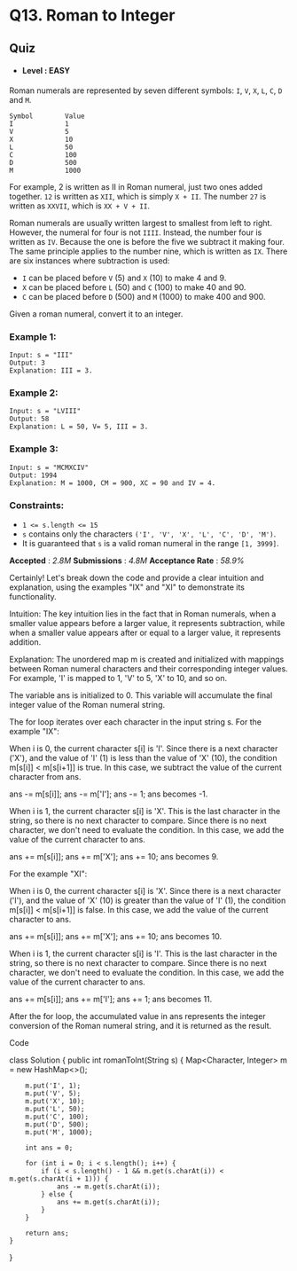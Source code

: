 # Q13. Roman to Integer

## Quiz

- #### Level : EASY

Roman numerals are represented by seven different symbols: `I`, `V`, `X`, `L`, `C`, `D` and `M`.

```
Symbol        Value
I             1
V             5
X             10
L             50
C             100
D             500
M             1000
```
For example, 2 is written as II in Roman numeral, just two ones added together. `12` is written as `XII`, which is simply `X + II`. The number `27` is written as `XXVII`, which is `XX + V + II`.

Roman numerals are usually written largest to smallest from left to right. However, the numeral for four is not `IIII`. Instead, the number four is written as `IV`. Because the one is before the five we subtract it making four. The same principle applies to the number nine, which is written as `IX`. There are six instances where subtraction is used:

- `I` can be placed before `V` (5) and `X` (10) to make 4 and 9.
- `X` can be placed before `L` (50) and `C` (100) to make 40 and 90.
- `C` can be placed before `D` (500) and `M` (1000) to make 400 and 900.

Given a roman numeral, convert it to an integer.

### Example 1:
```
Input: s = "III"
Output: 3
Explanation: III = 3.
```
### Example 2:
```
Input: s = "LVIII"
Output: 58
Explanation: L = 50, V= 5, III = 3.
```
### Example 3:
```
Input: s = "MCMXCIV"
Output: 1994
Explanation: M = 1000, CM = 900, XC = 90 and IV = 4.
```


### Constraints:

- `1 <= s.length <= 15`
- `s` contains only the characters `('I', 'V', 'X', 'L', 'C', 'D', 'M')`.
- It is guaranteed that `s` is a valid roman numeral in the range `[1, 3999]`.

 **Accepted** : *2.8M*    **Submissions** : *4.8M*    **Acceptance Rate** : *58.9%*


Certainly! Let's break down the code and provide a clear intuition and explanation, using the examples "IX" and "XI" to demonstrate its functionality.

Intuition:
The key intuition lies in the fact that in Roman numerals, when a smaller value appears before a larger value, it represents subtraction, while when a smaller value appears after or equal to a larger value, it represents addition.

Explanation:
The unordered map m is created and initialized with mappings between Roman numeral characters and their corresponding integer values. For example, 'I' is mapped to 1, 'V' to 5, 'X' to 10, and so on.

The variable ans is initialized to 0. This variable will accumulate the final integer value of the Roman numeral string.

The for loop iterates over each character in the input string s.
For the example "IX":

When i is 0, the current character s[i] is 'I'. Since there is a next character ('X'), and the value of 'I' (1) is less than the value of 'X' (10), the condition m[s[i]] < m[s[i+1]] is true. In this case, we subtract the value of the current character from ans.

ans -= m[s[i]];
ans -= m['I'];
ans -= 1;
ans becomes -1.

When i is 1, the current character s[i] is 'X'. This is the last character in the string, so there is no next character to compare. Since there is no next character, we don't need to evaluate the condition. In this case, we add the value of the current character to ans.

ans += m[s[i]];
ans += m['X'];
ans += 10;
ans becomes 9.

For the example "XI":

When i is 0, the current character s[i] is 'X'. Since there is a next character ('I'), and the value of 'X' (10) is greater than the value of 'I' (1), the condition m[s[i]] < m[s[i+1]] is false. In this case, we add the value of the current character to ans.

ans += m[s[i]];
ans += m['X'];
ans += 10;
ans becomes 10.

When i is 1, the current character s[i] is 'I'. This is the last character in the string, so there is no next character to compare. Since there is no next character, we don't need to evaluate the condition. In this case, we add the value of the current character to ans.

ans += m[s[i]];
ans += m['I'];
ans += 1;
ans becomes 11.

After the for loop, the accumulated value in ans represents the integer conversion of the Roman numeral string, and it is returned as the result.

Code

class Solution {
public int romanToInt(String s) {
Map<Character, Integer> m = new HashMap<>();

        m.put('I', 1);
        m.put('V', 5);
        m.put('X', 10);
        m.put('L', 50);
        m.put('C', 100);
        m.put('D', 500);
        m.put('M', 1000);
        
        int ans = 0;
        
        for (int i = 0; i < s.length(); i++) {
            if (i < s.length() - 1 && m.get(s.charAt(i)) < m.get(s.charAt(i + 1))) {
                ans -= m.get(s.charAt(i));
            } else {
                ans += m.get(s.charAt(i));
            }
        }
        
        return ans;
    }
}